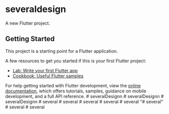 # severaldesign

A new Flutter project.

## Getting Started

This project is a starting point for a Flutter application.

A few resources to get you started if this is your first Flutter project:

- [Lab: Write your first Flutter app](https://docs.flutter.dev/get-started/codelab)
- [Cookbook: Useful Flutter samples](https://docs.flutter.dev/cookbook)

For help getting started with Flutter development, view the
[online documentation](https://docs.flutter.dev/), which offers tutorials,
samples, guidance on mobile development, and a full API reference.
#   s e v e r a l D e s i g n n  
 #   s e v e r a l D e s i g n n  
 #   s e v e r a l D e s i g n n  
 #   s e v e r a l  
 #   s e v e r a l  
 #   s e v e r a l  
 #   s e v e r a l  
 #   s e v e r a l  
 "# several" 
#   s e v e r a l  
 #   s e v e r a l  
 